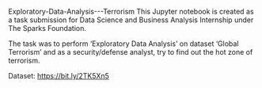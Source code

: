 Exploratory-Data-Analysis---Terrorism
This Jupyter notebook is created as a task submission for Data Science and Business Analysis Internship under The Sparks Foundation.

The task was to perform ‘Exploratory Data Analysis’ on dataset ‘Global Terrorism’ and as a security/defense analyst, try to find out the hot zone of terrorism.

Dataset: https://bit.ly/2TK5Xn5
